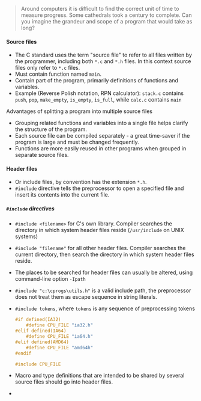 > Around computers it is difficult to find the correct unit of time to measure progress. Some cathedrals took a century to complete. Can you imagine the grandeur and scope of a program that would take as long?

#### Source files
- The C standard uses the term "source file" to refer to all files written by the programmer, including both `*.c` and `*.h` files. In this context source files only refer to `*.c` files.
- Must contain function named `main`.
- Contain part of the program, primarily definitions of functions and variables.
- Example (Reverse Polish notation, RPN calculator): `stack.c` contains `push`, `pop`, `make_empty`, `is_empty`, `is_full`, while `calc.c` contains `main`

Advantages of splitting a program into multiple source files
- Grouping related functions and variables into a single file helps clarify the structure of the program.
- Each source file can be compiled separately - a great time-saver if the program is large and must be changed frequently.
- Functions are more easily reused in other programs when grouped in separate source files.

#### Header files
- Or include files, by convention has the extension `*.h`.
- `#include` directive tells the preprocessor to open a specified file and insert its contents into the current file.

##### `#include` directives
- `#include <filename>` for C's own library. Compiler searches the directory in which system header files reside (`/usr/include` on UNIX systems)
- `#include "filename"` for all other header files. Compiler searches the current directory, then search the directory in which system header files reside.
- The places to be searched for header files can usually be altered, using command-line option `-Ipath`
- `#include "c:\cprogs\utils.h"` is a valid include path, the preprocessor does not treat them as escape sequence in string literals.
- `#include tokens`, where `tokens` is any sequence of preprocessing tokens
	```c
	#if defined(IA32)
		#define CPU_FILE "ia32.h"
	#elif defined(IA64)
		#define CPU_FILE "ia64.h"
	#elif defined(AMD64)
		#define CPU_FILE "amd64h"
	#endif
	
	#include CPU_FILE
	```

- Macro and type definitions that are intended to be shared by several source files should go into header files.
- 